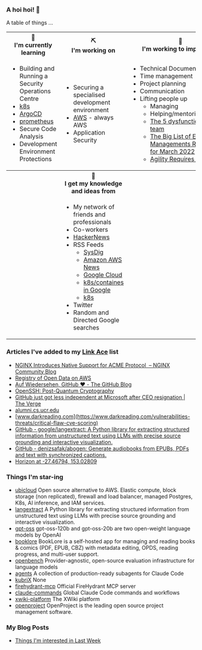 ### A hoi hoi! 👋

A table of things ...

<table>
    <tr>
        <th>🌱<br/>I'm currently learning</th>
        <th>⛏<br/> I'm working on</th>
        <th>🚧<br/>I'm working to improve on</th>
    </tr>
    <tr>
        <td>
            <ul>
                <li>Building and Running a Security Operations Centre</li>
                <li><a href="https://kubernetes.io/">k8s</a></li>
                <li><a href="https://argoproj.github.io/">ArgoCD</a></li>
                <li><a href="https://prometheus.io/">prometheus</a></li>
                <li>Secure Code Analysis</li>
                <li>Development Environment Protections</li>
            </ul>
        </td>
        <td>
            <ul>
                <li>Securing a specialised development environment</li>
                <li><a href="https://aws.amazon.com/">AWS</a> - always AWS</li>
                <li>Application Security</li>
            </ul>
        </td>
        <td>
            <ul>
                <li>Technical Documentation</li>
                <li>Time management</li>
                <li>Project planning</li>
                <li>Communication</li>
                <li>Lifting people up
                    <ul>
                      <li>Managing</li>
                      <li>Helping/mentoring/coaching</li>
                      <li><a href="https://valid.com/5-dysfunctions-of-a-team/">The 5 dysfunctions of a team</a></li>
                      <li><a href="https://practicallyleading.dev/the-big-list-of-engineering-management-resources-march-2022">The Big List of Engineering Managements Resources - for March 2022</a></li>
                      <li><a href="https://www.industriallogic.com/blog/agility-requires-balance/">Agility Requires Balance</a></li>
                    </ul>
                </li>
            </ul>
        </td>
    </tr>
    <tr>
        <th>&nbsp;</th>
        <th>🏫<br/>I get my knowledge and ideas from</th>
        <th>&nbsp;</th>
    </tr>
    <tr>
        <td>&nbsp;</td>
        <td>
            <ul>
                <li>My network of friends and professionals</li>
                <li>Co-workers</li>
                <li><a href="https://news.ycombinator.com/">HackerNews</a></li>
                <li>RSS Feeds
                    <ul>
                        <li><a href="http://fetchrss.com/rss/5b4e9e358a93f8cc058b4567960404014.xml">SysDig</a></li>
                        <li><a href="https://aws.amazon.com/new/feed/">Amazon AWS News</a></li>
                        <li><a href="https://cloudblog.withgoogle.com/rss/">Google Cloud</a></li>
                        <li><a href="https://cloudblog.withgoogle.com/products/containers-kubernetes/rss/">k8s/containes in Google</a></li>
                        <li><a href="https://kubernetes.io/feed.xml">k8s</a></li>
                    </ul>
                </li>
                <li>Twitter</li>
                <li>Random and Directed Google searches</li>
            </ul>
        </td>
        <td>&nbsp;</td>
    </tr>
</table>

### Articles I've added to my [Link Ace](https://links.pgmac.net.au/) list

* [NGINX Introduces Native Support for ACME Protocol  – NGINX Community Blog](https://blog.nginx.org/blog/native-support-for-acme-protocol)
* [Registry of Open Data on AWS](https://registry.opendata.aws/)
* [Auf Wiedersehen, GitHub ♥️ - The GitHub Blog](https://github.blog/news-insights/company-news/goodbye-github/)
* [OpenSSH: Post-Quantum Cryptography](https://www.openssh.com/pq.html)
* [GitHub just got less independent at Microsoft after CEO resignation | The Verge](https://www.theverge.com/news/757461/microsoft-github-thomas-dohmke-resignation-coreai-team-transition)
* [alumni.cs.ucr.edu](http://alumni.cs.ucr.edu/~ratana/PaneRatanamahatanaMyers00.pdf)
* [www.darkreading.com](https://www.darkreading.com/vulnerabilities-threats/critical-flaw-cve-scoring)
* [GitHub - google/langextract: A Python library for extracting structured information from unstructured text using LLMs with precise source grounding and interactive visualization.](https://github.com/google/langextract)
* [GitHub - denizsafak/abogen: Generate audiobooks from EPUBs, PDFs and text with synchronized captions.](https://github.com/denizsafak/abogen)
* [Horizon at -27.46794, 153.02809](https://sky.dlazaro.ca/)

### Things I'm star-ing

* [ubicloud](https://github.com/ubicloud/ubicloud)
  Open source alternative to AWS. Elastic compute, block storage (non replicated), firewall and load balancer, managed Postgres, K8s, AI inference, and IAM services.
* [langextract](https://github.com/google/langextract)
  A Python library for extracting structured information from unstructured text using LLMs with precise source grounding and interactive visualization.
* [gpt-oss](https://github.com/openai/gpt-oss)
  gpt-oss-120b and gpt-oss-20b are two open-weight language models by OpenAI
* [booklore](https://github.com/booklore-app/booklore)
  BookLore is a self-hosted app for managing and reading books & comics (PDF, EPUB, CBZ) with metadata editing, OPDS, reading progress, and multi-user support.
* [openbench](https://github.com/groq/openbench)
  Provider-agnostic, open-source evaluation infrastructure for language models
* [agents](https://github.com/wshobson/agents)
  A collection of production-ready subagents for Claude Code
* [kubriX](https://github.com/suxess-it/kubriX)
  None
* [firehydrant-mcp](https://github.com/firehydrant/firehydrant-mcp)
  Official FireHydrant MCP server
* [claude-commands](https://github.com/badlogic/claude-commands)
  Global Claude Code commands and workflows
* [xwiki-platform](https://github.com/xwiki/xwiki-platform)
  The XWiki platform
* [openproject](https://github.com/opf/openproject)
  OpenProject is the leading open source project management software.

### My Blog Posts

* [Things I'm interested in Last Week](https://pgmac.net.au/last-week/)
